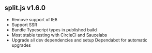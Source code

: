 ## split.js v1.6.0
- Remove support of IE8
- Support SSR
- Bundle Typescript types in published build
- Most stable testing with CircleCI and Saucelabs
- Upgrade all dev dependencies and setup Dependabot for automatic upgrades
